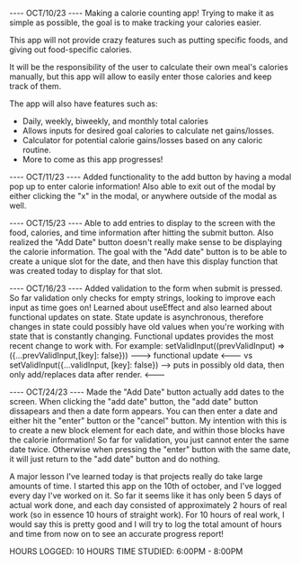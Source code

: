 ---- OCT/10/23 ----
Making a calorie counting app! Trying to make it as simple as possible, the goal is to make tracking your calories easier. 

This app will not provide crazy features such as putting specific foods, and giving out food-specific calories. 

It will be the responsibility of the user to calculate their own meal's calories manually, but this app will allow to easily enter those calories and keep track of them.

The app will also have features such as:
- Daily, weekly, biweekly, and monthly total calories
- Allows inputs for desired goal calories to calculate net gains/losses.
- Calculator for potential calorie gains/losses based on any caloric routine. 
- More to come as this app progresses!

---- OCT/11/23 ----
Added functionality to the add button by having a modal pop up to enter calorie information! Also able to exit out of the modal by either clicking the "x" in the modal, or anywhere outside of the modal as well.

---- OCT/15/23 ----
Able to add entries to display to the screen with the food, calories, and time information after hitting the submit button. Also realized the "Add Date" button doesn't really make sense to be displaying the calorie information. The goal with the "Add date" button is to be able to create a unique slot for the date, and then have this display function that was created today to display for that slot. 

---- OCT/16/23 ----
Added validation to the form when submit is pressed. So far validation only checks for empty strings, looking to improve each input as time goes on! Learned about useEffect and also learned about functional updates on state. State update is asynchronous, therefore changes in state could possibly have old values when you're working with state that is constantly changing. Functional updates provides the most recent change to work with. For example: setValidInput((prevValidInput) =>({...prevValidInput,[key]: false})) ---> functional update <--- vs setValidInput({...validInput, [key]: false}) --> puts in possibly old data, then only add/replaces data after render. <---

---- OCT/24/23 ----
Made the "Add Date" button actually add dates to the screen. When clicking the "add date" button, the "add date" button dissapears and then a date form appears. You can then enter a date and either hit the "enter" button or the "cancel" button. My intention with this is to create a new block element for each date, and within those blocks have the calorie information! So far for validation, you just cannot enter the same date twice. Otherwise when pressing the "enter" button with the same date, it will just return to the "add date" button and do nothing. 

A major lesson I've learned today is that projects really do take large amounts of time. I started this app on the 10th of october, and I've logged every day I've worked on it. So far it seems like it has only been 5 days of actual work done, and each day consisted of approximately 2 hours of real work (so in essence 10 hours of straight work). For 10 hours of real work, I would say this is pretty good and I will try to log the total amount of hours and time from now on to see an accurate progress report!

HOURS LOGGED: 10 HOURS
TIME STUDIED: 6:00PM - 8:00PM